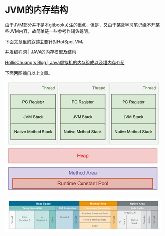 # JVM的内存结构

由于JVM部分并不是本gitbook关注的重点，但是，又由于某些学习笔记绕不开某些JVM内容，故简单链一些参考作辅佐说明。

下面文章里的叙述主要针对HotSpot VM。

[并发编程网 | JAVA的内存模型及结构](http://ifeve.com/under-the-hood-runtime-data-areas-javas-memory-model/)

[HollisChuang's Blog | Java虚拟机的内存组成以及堆内存介绍](http://www.hollischuang.com/archives/80)


下面两图摘自以上文章。

![memory-structure1.jpg](memory-structure1.jpg)

![RuntimeDataAreas.png](RuntimeDataAreas.png)





